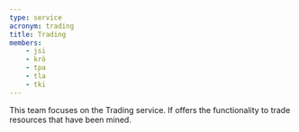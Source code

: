 ```yaml
---
type: service
acronym: trading
title: Trading
members:
    - jsi
    - krö
    - tpa
    - tla
    - tki
---
```


This team focuses on the Trading service. If offers the functionality to trade resources that have been mined.
